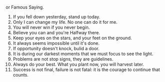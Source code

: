 or Famous Saying.  

1. If you fell down yesterday, stand up today.  
2. Only I can change my life. No one can do it for me.  
3. You will never win if you never begin.
4. Believe you can and you're Halfway there.
5. Keep your eyes on the stars, and your feet on the ground.
6. It always seems impossible until it's done.
7. If opportunity doesn't knock, bulid a door.
8. It is during our darkest moments that we must focus to see the light.
9. Problems are not stop signs, they are guidelines.
10. Always do your best. What you plant now, you will harvest later.
11. Success is not final, failure is not fatal: it is the courage to continue that counts.